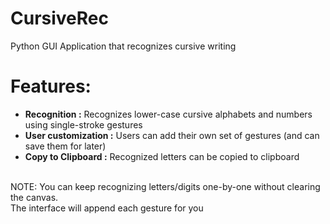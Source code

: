 # CursiveRec
Python GUI Application that recognizes cursive writing

# Features:
* __Recognition :__ Recognizes lower-case cursive alphabets and numbers using single-stroke gestures
* __User customization :__ Users can add their own set of gestures (and can save them for later)
* __Copy to Clipboard :__ Recognized letters can be copied to clipboard
<br/>
NOTE: You can keep recognizing letters/digits one-by-one without clearing the canvas. <br/>
      The interface will append each gesture for you

